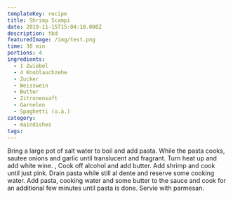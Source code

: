 ```yaml
---
templateKey: recipe
title: Shrimp Scampi
date: 2019-11-15T15:04:10.000Z
description: tbd
featuredImage: /img/test.png
time: 30 min
portions: 4
ingredients:
  - 1 Zwiebel
  - 4 Knoblauchzehe
  - Zucker
  - Weisswein
  - Butter
  - Zitronensaft
  - Garnelen
  - Spaghetti (o.ä.)
category:
  - maindishes
tags:
---
```


Bring a large pot of salt water to boil and add pasta. While the pasta cooks, sautee onions and garlic until translucent and fragrant. Turn heat up and add white wine. , Cook off alcohol and add butter. Add shrimp and cook until just pink. Drain pasta while still al dente and reserve some cooking water. Add pasta, cooking water and some butter to the sauce and cook for an additional few minutes until pasta is done. Servie with parmesan.

